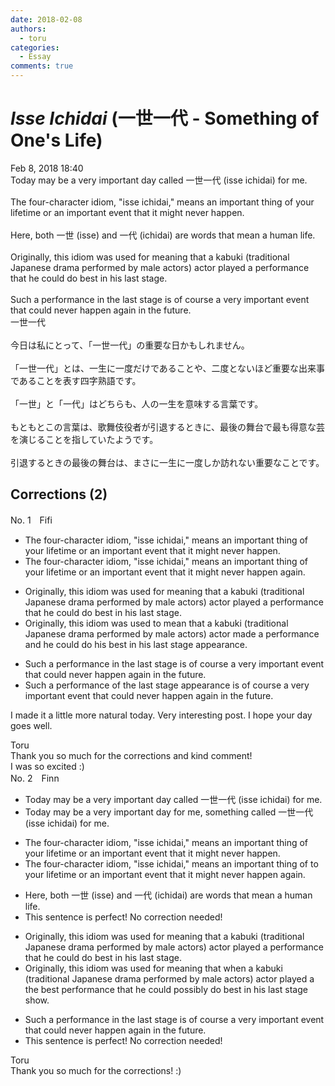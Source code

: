 ```yaml
---
date: 2018-02-08
authors:
  - toru
categories:
  - Essay
comments: true
---
```


# <strong><em>Isse Ichidai</strong></em> (一世一代 - Something of One's Life)
<div class="date">Feb 8, 2018 18:40</div>
<div id="post"><div id="body_show_ori">
Today may be a very important day called 一世一代 (isse ichidai) for me.<br/><br/>The four-character idiom, "isse ichidai," means an important thing of your lifetime or an important event that it might never happen.<br/><br/>Here, both 一世 (isse) and 一代 (ichidai) are words that mean a human life.<br/><br/>Originally, this idiom was used for meaning that a kabuki (traditional Japanese drama performed by male actors) actor played a performance that he could do best in his last stage.<br/><br/>Such a performance in the last stage is of course a very important event that could never happen again in the future.
</div></div>

<!-- more -->

<div id="post_ja"><div id="body_show_mo">
一世一代<br/><br/>今日は私にとって、「一世一代」の重要な日かもしれません。<br/><br/>「一世一代」とは、一生に一度だけであることや、二度とないほど重要な出来事であることを表す四字熟語です。<br/><br/>「一世」と「一代」はどちらも、人の一生を意味する言葉です。<br/><br/>もともとこの言葉は、歌舞伎役者が引退するときに、最後の舞台で最も得意な芸を演じることを指していたようです。<br/><br/>引退するときの最後の舞台は、まさに一生に一度しか訪れない重要なことです。
</div></div>

## Corrections (2)
<div id="block"><div class="first_name"> No. 1　<span class="just_name">Fifi</span></div><div id="block2">
<ul class="correction_field">
<li class="incorrect">The four-character idiom, "isse ichidai," means an important thing of your lifetime or an important event that it might never happen.</li>
<li class="corrected correct">
The four-character idiom, "isse ichidai," means an important thing of your lifetime or an important event that<span class="f_red"><span class="sline"> it</span></span> might never happen <span class="f_blue">again</span>.
</li>
</ul>
<ul class="correction_field">
<li class="incorrect">Originally, this idiom was used for meaning that a kabuki (traditional Japanese drama performed by male actors) actor played a performance that he could do best in his last stage.</li>
<li class="corrected correct">
Originally, this idiom was used <span class="f_red">to mean</span> that a kabuki (traditional Japanese drama performed by male actors) actor<span class="f_blue"> made</span> a performance <span class="f_blue">and</span> he could do <span class="f_red">his </span>best in his last stage <span class="f_blue">appearance</span>.
</li>
</ul>
<ul class="correction_field">
<li class="incorrect">Such a performance in the last stage is of course a very important event that could never happen again in the future.</li>
<li class="corrected correct">
Such a performance <span class="f_blue">of the last stage appearance</span> is of course a very important event that could never happen again in the future.
</li>
</ul>
<p class="comment_small">
 I made it a little more natural today.  Very interesting post.  I hope your day goes well.
</p>

</div><div class="name"><span class="just_name">Toru</span><br>
Thank you so much for the corrections and kind comment!<br/>I was so excited :)
</div>
</div>
<div id="block"><div class="first_name"> No. 2　<span class="just_name">Finn</span></div><div id="block2">
<ul class="correction_field">
<li class="incorrect">Today may be a very important day called 一世一代 (isse ichidai) for me.</li>
<li class="corrected correct">
Today may be a very important day <span class="f_red">for me, something </span>called 一世一代 (isse ichidai) <span class="sline">for me.</span>
</li>
</ul>
<ul class="correction_field">
<li class="incorrect">The four-character idiom, "isse ichidai," means an important thing of your lifetime or an important event that it might never happen.</li>
<li class="corrected correct">
The four-character idiom, "isse ichidai," means an important thing <span class="sline">of</span> <span class="f_red">to</span> your life<span class="sline">time</span> or an important event that <span class="sline">it </span>might never happen <span class="f_red">again</span>.
</li>
</ul>
<ul class="correction_field">
<li class="incorrect">Here, both 一世 (isse) and 一代 (ichidai) are words that mean a human life.</li>
<li class="corrected perfect">This sentence is perfect! No correction needed!</li>
</ul>
<ul class="correction_field">
<li class="incorrect">Originally, this idiom was used for meaning that a kabuki (traditional Japanese drama performed by male actors) actor played a performance that he could do best in his last stage.</li>
<li class="corrected correct">
Originally, this idiom was <span class="sline">used for meaning that</span> <span class="f_red">when</span> a kabuki (traditional Japanese drama performed by male actors) actor played <span class="sline">a</span> <span class="f_red">the best</span> performance that he could <span class="f_red">possibly </span>do <span class="sline">best</span> in his last <span class="sline">stage</span> <span class="f_red">show</span>.
</li>
</ul>
<ul class="correction_field">
<li class="incorrect">Such a performance in the last stage is of course a very important event that could never happen again in the future.</li>
<li class="corrected perfect">This sentence is perfect! No correction needed!</li>
</ul>
</div><div class="name"><span class="just_name">Toru</span><br>
Thank you so much for the corrections! :)
</div>
</div>
